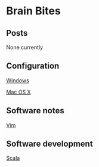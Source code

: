 # Brain Bites

## Posts

None currently

## Configuration

[Windows](https://dadovan.github.io/Pages/WindowsConfigurationGuide)

[Mac OS X](https://dadovan.github.io/Pages/macOSConfigurationGuide)

## Software notes

[Vim](https://dadovan.github.io/Pages/vim)

## Software development

[Scala](https://dadovan.github.io/Pages/scala)
